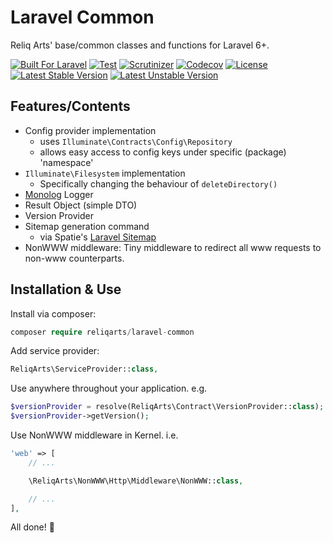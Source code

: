 # Laravel Common

Reliq Arts' base/common classes and functions for Laravel 6+.

[![Built For Laravel](https://img.shields.io/badge/built%20for-laravel-red.svg?style=flat-square)](http://laravel.com)
[![Test](https://github.com/reliqarts/laravel-common/actions/workflows/test.yml/badge.svg)](https://github.com/reliqarts/laravel-common/actions/workflows/test.yml)
[![Scrutinizer](https://img.shields.io/scrutinizer/g/reliqarts/laravel-common.svg?style=flat-square)](https://scrutinizer-ci.com/g/reliqarts/laravel-common/)
[![Codecov](https://img.shields.io/codecov/c/github/reliqarts/laravel-common.svg?style=flat-square)](https://codecov.io/gh/reliqarts/laravel-common)
[![License](https://poser.pugx.org/reliqarts/laravel-common/license?format=flat-square)](https://packagist.org/packages/reliqarts/laravel-common)
[![Latest Stable Version](https://poser.pugx.org/reliqarts/laravel-common/version?format=flat-square)](https://packagist.org/packages/reliqarts/laravel-common)
[![Latest Unstable Version](https://poser.pugx.org/reliqarts/laravel-common/v/unstable?format=flat-square)](//packagist.org/packages/reliqarts/laravel-common)

## Features/Contents
- Config provider implementation
    - uses `Illuminate\Contracts\Config\Repository`
    - allows easy access to config keys under specific (package) 'namespace'
- `Illuminate\Filesystem` implementation
    - Specifically changing the behaviour of `deleteDirectory()`
- [Monolog](https://github.com/Seldaek/monolog) Logger
- Result Object (simple DTO)
- Version Provider
- Sitemap generation command
    - via Spatie's [Laravel Sitemap](https://github.com/spatie/laravel-sitemap)
- NonWWW middleware: Tiny middleware to redirect all www requests to non-www counterparts.

## Installation & Use

Install via composer:

```php
composer require reliqarts/laravel-common
```

Add service provider:

```php
ReliqArts\ServiceProvider::class,
```

Use anywhere throughout your application. e.g.

```php
$versionProvider = resolve(ReliqArts\Contract\VersionProvider::class);
$versionProvider->getVersion();
```
Use NonWWW middleware in Kernel. i.e.

```php
'web' => [
    // ...

    \ReliqArts\NonWWW\Http\Middleware\NonWWW::class,

    // ...
],
```

All done! :beers:
